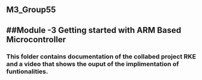 ## M3_Group55
##Module -3 Getting started with ARM Based Microcontroller
----------------------------------------------------
### This folder contains documentation of the collabed project RKE and a video that shows the ouput of the implimentation of funtionalities.
